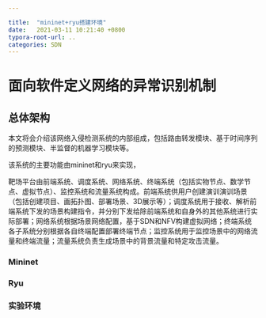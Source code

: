 ```yaml
---

title:  "mininet+ryu搭建环境"
date:   2021-03-11 10:21:40 +0800
typora-root-url: ..
categories: SDN
---
```


# 面向软件定义网络的异常识别机制

## 总体架构

本文将会介绍该网络入侵检测系统的内部组成，包括路由转发模块、基于时间序列的预测模块、半监督的机器学习模块等。

该系统的主要功能由mininet和ryu来实现，

 

靶场平台由前端系统、调度系统、网络系统、终端系统（包括实物节点、数学节点、虚拟节点）、监控系统和流量系统构成。前端系统供用户创建演训演训场景（包括创建项目、画拓扑图、部署场景、3D展示等）；调度系统用于接收、解析前端系统下发的场景构建指令，并分别下发给除前端系统和自身外的其他系统进行实际部署；网络系统根据场景网络配置，基于SDN和NFV构建虚拟网络；终端系统各子系统分别根据各自终端配置部署终端节点；监控系统用于监控场景中的网络流量和终端流量；流量系统负责生成场景中的背景流量和特定攻击流量。

### Mininet

### Ryu

### 实验环境

